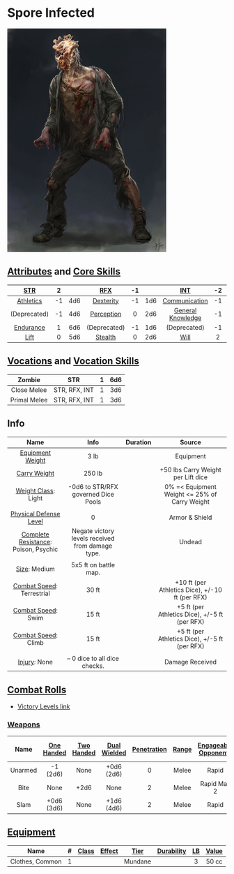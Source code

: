# Spore Infected

![img](./SporeInfected.png)

## [Attributes](./../../../../../CoreRules/GeneralRules/Attributes.md) and [Core Skills](./../../../../../CoreRules/GeneralRules/CoreSkills.md)

|  [STR](./../../../../../CoreRules/GeneralRules/Attributes.md#strength-str)  | 2 |    |    [RFX](./../../../../../CoreRules/GeneralRules/Attributes.md#reflex-rfx)    | -1 |    |        [INT](./../../../../../CoreRules/GeneralRules/Attributes.md#intelligence-int)        | -2 |    |
| :-----------------------------------------------------------------------: | :-: | :-: | :-------------------------------------------------------------------------: | :-: | :-: | :---------------------------------------------------------------------------------------: | :-: | :-: |
| [Athletics](./../../../../../CoreRules/GeneralRules/CoreSkills.md#athletics) | -1 | 4d6 |  [Dexterity](./../../../../../CoreRules/GeneralRules/CoreSkills.md#dexterity)  | -1 | 1d6 |     [Communication](./../../../../../CoreRules/GeneralRules/CoreSkills.md#communication)     | -1 | 0d6 |
|                               (Deprecated)                               | -1 | 4d6 | [Perception](./../../../../../CoreRules/GeneralRules/CoreSkills.md#perception) | 0 | 2d6 | [General Knowledge](./../../../../../CoreRules/GeneralRules/CoreSkills.md#general-knowledge) | -1 | 0d6 |
| [Endurance](./../../../../../CoreRules/GeneralRules/CoreSkills.md#endurance) | 1 | 6d6 |                                (Deprecated)                                | -1 | 1d6 |                                       (Deprecated)                                       | -1 | 0d6 |
|      [Lift](./../../../../../CoreRules/GeneralRules/CoreSkills.md#lift)      | 0 | 5d6 |    [Stealth](./../../../../../CoreRules/GeneralRules/CoreSkills.md#stealth)    | 0 | 2d6 |              [Will](./../../../../../CoreRules/GeneralRules/CoreSkills.md#will)              | 2 | 3d6 |

## [Vocations](./../../../../../CoreRules/GeneralRules/Vocations.md) and [Vocation Skills](./../../../../../CoreRules/GeneralRules/Vocations.md#vocation-skills)

|    Zombie    |      STR      | 1 | 6d6 |
| :----------: | :-----------: | :-: | :-: |
| Close Melee | STR, RFX, INT | 1 | 3d6 |
| Primal Melee | STR, RFX, INT | 1 | 3d6 |

## Info

|                                                  Name                                                  |                       Info                       | Duration |                      Source                      |
| :-----------------------------------------------------------------------------------------------------: | :----------------------------------------------: | :------: | :----------------------------------------------: |
|           [Equipment Weight](./../../../../../CoreRules/AdvancedRules/CarryWeight.md#equipment)           |                       3 lb                       |          |                    Equipment                    |
|            [Carry Weight](./../../../../../CoreRules/AdvancedRules/CarryWeight.md#carry-weight)            |                      250 lb                      |          |        +50 lbs Carry Weight per Lift dice        |
|       [Weight Class](./../../../../../CoreRules/AdvancedRules/CarryWeight.md#weight-classes): Light       |       -0d6 to STR/RFX governed Dice Pools       |          |  0% =< Equipment Weight <= 25% of Carry Weight  |
|                                                                                                        |                                                  |          |                                                  |
| [Physical Defense Level](./../../../../../CoreRules/CombatRules/DefenseAndPenetration.md#physical-defense) |                        0                        |          |                  Armor & Shield                  |
|  [Complete Resistance](./../../../../../CoreRules/CombatRules/WeaknessAndResistance.md): Poison, Psychic  | Negate victory levels received from damage type. |          |                      Undead                      |
|                                                                                                        |                                                  |          |                                                  |
|                  [Size](./../../../../../CoreRules/CombatRules/BattleMap.md#size): Medium                  |              5x5 ft on battle map.              |          |                                                  |
|      [Combat Speed](./../../../../../CoreRules/CombatRules/CombatSpeed.md#combat-speeds): Terrestrial      |                      30 ft                      |          | +10 ft (per Athletics Dice), +/-10 ft (per RFX) |
|         [Combat Speed](./../../../../../CoreRules/CombatRules/CombatSpeed.md#combat-speeds): Swim         |                      15 ft                      |          |  +5 ft (per Athletics Dice), +/-5 ft (per RFX)  |
|         [Combat Speed](./../../../../../CoreRules/CombatRules/CombatSpeed.md#combat-speeds): Climb         |                      15 ft                      |          |  +5 ft (per Athletics Dice), +/-5 ft (per RFX)  |
|                                                                                                        |                                                  |          |                                                  |
|                      [Injury](./../../../../../CoreRules/CombatRules/Injury.md): None                      |          – 0 dice to all dice checks.          |          |                 Damage Received                 |

## [Combat Rolls](./../../../../../CoreRules/CombatRules/CombatRolls.md)

- [Victory Levels link](./../../../../../CoreRules/CombatRules/VictoryLevels.md)

### [Weapons](./../../../../../CoreRules/CombatRules/Weapons.md)

|  Name  | [One<br />Handed](./../../../../../CoreRules/CombatRules/Weapons.md#one-handed) | [Two<br />Handed](./../../../../../CoreRules/CombatRules/Weapons.md#two-handed) | [Dual<br />Wielded](./../../../../../CoreRules/CombatRules/Weapons.md#dual-wielded) | [Penetration](./../../../../../CoreRules/CombatRules/DefenseAndPenetration.md#penetration) | [Range](./../../../../../CoreRules/CombatRules/Weapons.md#range) | [Engageable<br />Opponents](./../../../../../CoreRules/CombatRules/EngageableOpponents.md) | [Area Of<br />Effect](./../../../../../CoreRules/CombatRules/AreaOfEffect.md) | [Ammo](./../../../../../CoreRules/CombatRules/Weapons.md#weapon-resources) | [Ammo<br />Per Use](./../../../../../CoreRules/CombatRules/Weapons.md#resource-per-shot) | [Damage<br />Types](./../../../../../CoreRules/CombatRules/DamageTypes.md) |
| :-----: | :--------------------------------------------------------------------------------: | :--------------------------------------------------------------------------------: | :------------------------------------------------------------------------------------: | :-------------------------------------------------------------------------------------: | :---------------------------------------------------: | :-------------------------------------------------------------------------------------: | :------------------------------------------------------------------------: | :-------------------------------------------------------------------------------------------: | :----------------------------------------------------------------------------------------------: | :---------------------------------------------------------------------: |
| Unarmed |                                   -1<br />(2d6)                                   |                                        None                                        |                                    +0d6<br />(2d6)                                    |                                            0                                            |                         Melee                         |                                          Rapid                                          |                                                                            |                                             None                                             |                                                                                                  |                                Bludgeon                                |
|  Bite  |                                        None                                        |                                        +2d6                                        |                                          None                                          |                                            2                                            |                         Melee                         |                                       Rapid Max 2                                       |                                                                            |                                             None                                             |                                                                                                  |                            Pierce, Bludgeon                            |
|  Slam  |                                  +0d6<br />(3d6)                                  |                                        None                                        |                                    +1d6<br />(4d6)                                    |                                            2                                            |                         Melee                         |                                          Rapid                                          |                                                                            |                                             None                                             |                                                                                                  |                                Bludgeon                                |

## [Equipment](./../../../../../CoreRules/AdvancedRules/CarryWeight.md#equipment)

| Name            | # | [Class](./../../../../../CoreRules/AdvancedRules/ItemClass.md) | [Effect](./../../../../../CoreRules/AdvancedRules/ItemEffects.md) | [Tier](./../../../../../CoreRules/AdvancedRules/ItemTier.md) | [Durability](./../../../../../CoreRules/AdvancedRules/ItemDurability.md) | [LB](./../../../../../CoreRules/AdvancedRules/CarryWeight.md) | [Value](./../../../Items/ItemShop.md#currency) |
| --------------- | :-: | :---------------------------------------------------------: | :------------------------------------------------------------: | :-------------------------------------------------------: | :-------------------------------------------------------------------: | :--------------------------------------------------------: | :-----------------------------------------: |
| Clothes, Common | 1 |                                                            |                                                                |                          Mundane                          |                                                                      |                             3                             |                    50 cc                    |
